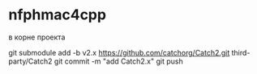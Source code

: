 # nfphmac4cpp

в корне проекта 

git submodule add -b v2.x https://github.com/catchorg/Catch2.git  third-party/Catch2
git commit -m "add Catch2.x" 
git push  